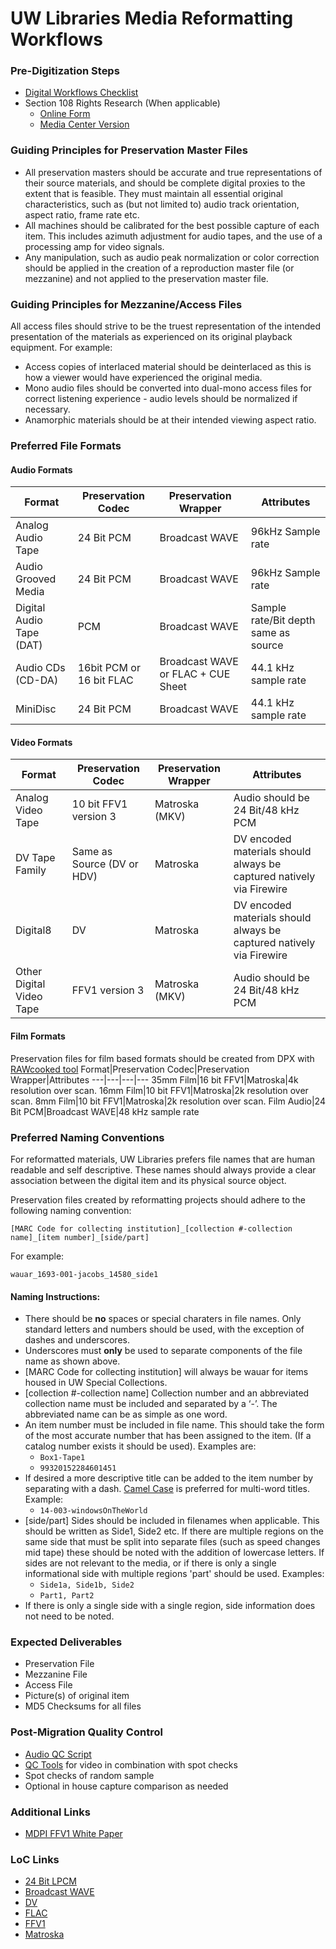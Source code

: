 # UW Libraries Media Reformatting Workflows

### Pre-Digitization Steps
* [Digital Workflows Checklist](https://goo.gl/forms/tdjzjzLR620z00UR2)
* Section 108 Rights Research (When applicable)
  - [Online Form](https://drive.google.com/open?id=1s_xVbNGo2iRcvElfns4HyMztqWp5XdrzErxyLc6dChE)
  - [Media Center Version](https://github.com/pugetsoundandvision/uw-pres/raw/master/media_rights_search_checklist.docx)
  
### Guiding Principles for Preservation Master Files
* All preservation masters should be accurate and true representations of their source materials, and should be complete digital proxies to the extent that is feasible. They must maintain all essential original characteristics, such as (but not limited to) audio track orientation, aspect ratio, frame rate etc.
* All machines should be calibrated for the best possible capture of each item. This includes azimuth adjustment for audio tapes, and the use of a processing amp for video signals.
* Any manipulation, such as audio peak normalization or color correction should be applied in the creation of a reproduction master file (or mezzanine) and not applied to the preservation master file.

### Guiding Principles for Mezzanine/Access Files
All access files should strive to be the truest representation of the intended presentation of the materials as experienced on its original playback equipment. For example:
* Access copies of interlaced material should be deinterlaced as this is how a viewer would have experienced the original media.
* Mono audio files should be converted into dual-mono access files for correct listening experience - audio levels should be normalized if necessary.
* Anamorphic materials should be at their intended viewing aspect ratio.

### Preferred File Formats
#### Audio Formats
Format|Preservation Codec|Preservation Wrapper|Attributes
---|---|---|---
Analog Audio Tape|24 Bit PCM|Broadcast WAVE|96kHz Sample rate
Audio Grooved Media|24 Bit PCM|Broadcast WAVE|96kHz Sample rate
Digital Audio Tape (DAT)|PCM|Broadcast WAVE|Sample rate/Bit depth same as source
Audio CDs (CD-DA)|16bit PCM or 16 bit FLAC|Broadcast WAVE or FLAC + CUE Sheet|44.1 kHz sample rate
MiniDisc|24 Bit PCM|Broadcast WAVE| 44.1 kHz sample rate

#### Video Formats
Format|Preservation Codec|Preservation Wrapper|Attributes
---|---|---|---
Analog Video Tape|10 bit FFV1 version 3|Matroska (MKV)|Audio should be 24 Bit/48 kHz PCM
DV Tape Family|Same as Source (DV or HDV)|Matroska|DV encoded materials should always be captured natively via Firewire
Digital8|DV|Matroska|DV encoded materials should always be captured natively via Firewire
Other Digital Video Tape|FFV1 version 3|Matroska (MKV)|Audio should be 24 Bit/48 kHz PCM


#### Film Formats
Preservation files for film based formats should be created from DPX with [RAWcooked tool](https://mediaarea.net/RAWcooked)
Format|Preservation Codec|Preservation Wrapper|Attributes
---|---|---|---
35mm Film|16 bit FFV1|Matroska|4k resolution over scan.
16mm Film|10 bit FFV1|Matroska|2k resolution over scan.
8mm Film|10 bit FFV1|Matroska|2k resolution over scan.
Film Audio|24 Bit PCM|Broadcast WAVE|48 kHz sample rate

### Preferred Naming Conventions
For reformatted materials, UW Libraries prefers file names that are human readable and self descriptive. These names should always provide a clear association between the digital item and its physical source object.

Preservation files created by reformatting projects should adhere to the following naming convention:

`[MARC Code for collecting institution]_[collection #-collection name]_[item number]_[side/part]`

For example:

`wauar_1693-001-jacobs_14580_side1`


#### Naming Instructions:
* There should be __no__ spaces or special charaters in file names. Only standard letters and numbers should be used, with the exception of dashes and underscores.
* Underscores must __only__ be used to separate components of the file name as shown above.
* [MARC Code for collecting institution] will always be  wauar for items housed in UW Special Collections.
* [collection #-collection name] Collection number and an abbreviated collection name must be included and separated by a ‘-’. The abbreviated name can be as simple as one word.
* An item number must be included in file name. This should take the form of the most accurate number that has been assigned to the item. (If a catalog number exists it should be used). Examples are:
  * `Box1-Tape1`
  * `99320152284601451`
* If desired a more descriptive title can be added to the item number by separating with a dash. [Camel Case](https://en.wikipedia.org/wiki/Camel_case) is preferred for multi-word titles. Example:
  * `14-003-windowsOnTheWorld`
* [side/part] Sides should be included in filenames when applicable. This should be written as Side1, Side2 etc. If there are multiple regions on the same side that must be split into separate files (such as speed changes mid tape) these should be noted with the addition of lowercase letters. If sides are not relevant to the media, or if there is only a single informational side with multiple regions 'part' should be used. Examples: 
  * `Side1a, Side1b, Side2`
  * `Part1, Part2`
* If there is only a single side with a single region, side information does not need to be noted.
### Expected Deliverables
* Preservation File
* Mezzanine File
* Access File
* Picture(s) of original item
* MD5 Checksums for all files

### Post-Migration Quality Control
* [Audio QC Script](https://github.com/pugetsoundandvision/uwmediascripts/blob/master/audioqc)
* [QC Tools](https://mediaarea.net/QCTools) for video in combination with spot checks
* Spot checks of random sample
* Optional in house capture comparison as needed


### Additional Links
* [MDPI FFV1 White Paper](https://mdpi.iu.edu/doc/MDPIwhitepaper.pdf)
### LoC Links
* [24 Bit LPCM](https://www.loc.gov/preservation/digital/formats/fdd/fdd000011.shtml)
* [Broadcast WAVE](https://www.loc.gov/preservation/digital/formats/fdd/fdd000003.shtml)
* [DV](https://www.loc.gov/preservation/digital/formats/fdd/fdd000183.shtml)
* [FLAC](https://www.loc.gov/preservation/digital/formats/fdd/fdd000198.shtml)
* [FFV1](https://www.loc.gov/preservation/digital/formats/fdd/fdd000341.shtml)
* [Matroska](https://www.loc.gov/preservation/digital/formats/fdd/fdd000342.shtml)
